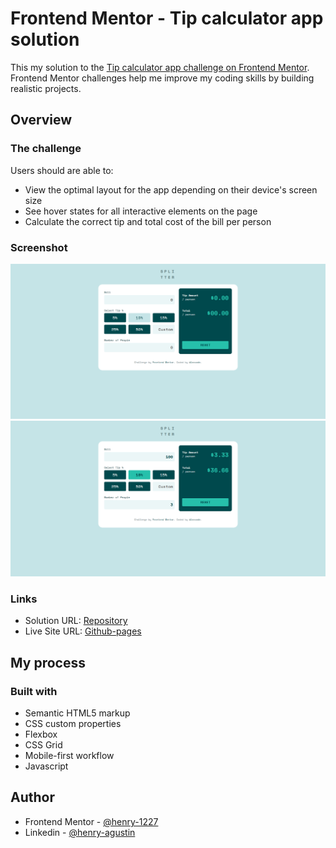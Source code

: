 # Frontend Mentor - Tip calculator app solution

This my solution to the [Tip calculator app challenge on Frontend Mentor](https://www.frontendmentor.io/challenges/tip-calculator-app-ugJNGbJUX). Frontend Mentor challenges help me improve my coding skills by building realistic projects.

## Overview

### The challenge

Users should are able to:

- View the optimal layout for the app depending on their device's screen size
- See hover states for all interactive elements on the page
- Calculate the correct tip and total cost of the bill per person

### Screenshot

![](./images/Tip-calculator-app-home.png)
![](./images/Tip-calculator-app.png)

### Links

- Solution URL: [Repository](https://github.com/lexcode1227/Tip-calculator-app)
- Live Site URL: [Github-pages](https://lexcode1227.github.io/Tip-calculator-app/)

## My process

### Built with

- Semantic HTML5 markup
- CSS custom properties
- Flexbox
- CSS Grid
- Mobile-first workflow
- Javascript

## Author

<!-- - Website - [Add your name here](https://www.your-site.com) -->
- Frontend Mentor - [@henry-1227](https://www.frontendmentor.io/profile/henry-1227)
- Linkedin - [@henry-agustin](https://www.linkedin.com/in/henry-agustin-/)
